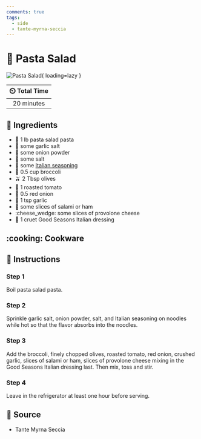 ```yaml
---
comments: true
tags:
  - side
  - tante-myrna-seccia
---
```

# :green_salad: Pasta Salad

![Pasta Salad](../assets/images/pasta-salad.jpg){ loading=lazy }

| :timer_clock: Total Time |
|:-----------------------: |
| 20 minutes |

## :salt: Ingredients

- :spaghetti: 1 lb pasta salad pasta
- :garlic: some garlic salt
- :onion: some onion powder
- :salt: some salt
- :salt: some [Italian seasoning][1]
- :broccoli: 0.5 cup broccoli
- :olive: 2 Tbsp olives
- :tomato: 1 roasted tomato
- :onion: 0.5 red onion
- :garlic: 1 tsp garlic
- :cut_of_meat: some slices of salami or ham
- :cheese_wedge: some slices of provolone cheese
- :herb: 1 cruet Good Seasons Italian dressing

## :cooking: Cookware

## :pencil: Instructions

### Step 1

Boil pasta salad pasta.

### Step 2

Sprinkle garlic salt, onion powder, salt, and Italian seasoning on noodles while hot so that the flavor absorbs into the
noodles.

### Step 3

Add the broccoli, finely chopped olives, roasted tomato, red onion, crushed garlic, slices of salami or ham, slices of
provolone cheese mixing in the Good Seasons Italian dressing last. Then mix, toss and stir.

### Step 4

Leave in the refrigerator at least one hour before serving.

## :link: Source

- Tante Myrna Seccia

[1]: <../ingredients/seasonings/italian-seasoning.md>
